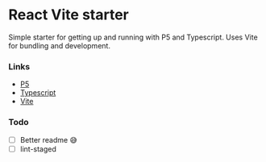 # React Vite starter

Simple starter for getting up and running with P5 and Typescript. Uses Vite for bundling and development.

### Links
- [P5](https://p5js.org/)
- [Typescript](https://www.typescriptlang.org/)
- [Vite](https://vitejs.dev/)


### Todo
- [ ] Better readme 😅
- [ ] lint-staged
